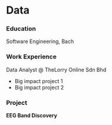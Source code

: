 # Data

### Education
Software Engineering, Bach

### Work Experience
Data Analyst @ TheLorry Online Sdn Bhd
- Big impact project 1
- Big impact project 2

### Project
**EEG Band Discovery**

